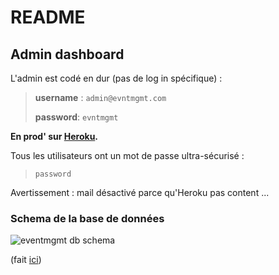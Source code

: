 # README

## Admin dashboard

L'admin est codé en dur (pas de log in spécifique) :

> **username** : `admin@evntmgmt.com`
> 
> **password**: `evntmgmt`

**En prod' sur [Heroku](https://evntmgmt.herokuapp.com/).**

Tous les utilisateurs ont un mot de passe ultra-sécurisé :

> `password`

Avertissement : mail désactivé parce qu'Heroku pas content ...


### Schema de la base de données

![eventmgmt db schema](./assets/readme/eventmgmt_schema.png "eventmgmt db schema")

(fait [ici](https://dbdiagram.io/d/5c5e7fb47db47000147036ce))

